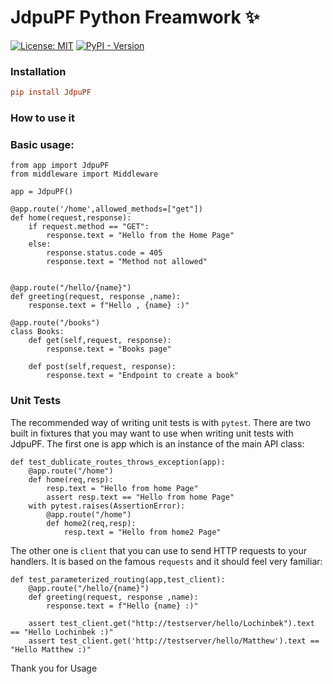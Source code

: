 # JdpuPF Python Freamwork ✨

[![License: MIT](https://img.shields.io/badge/license-MIT-C06524)](https://github.com/hynek/hatch-fancy-pypi-readme/blob/main/LICENSE.txt)
[![PyPI - Version](https://img.shields.io/pypi/v/hatch-fancy-pypi-readme.svg)](https://pypi-camo.freetls.fastly.net/bfea3a66d4f133c7c1319b08540fbd35125bec0a/68747470733a2f2f696d672e736869656c64732e696f2f707970692f762f70796672616d65757a)



### Installation

```toml
pip install JdpuPF
```


### How to use it


### Basic usage:


```shell
from app import JdpuPF
from middleware import Middleware

app = JdpuPF()

@app.route('/home',allowed_methods=["get"])
def home(request,response):
    if request.method == "GET":
        response.text = "Hello from the Home Page"
    else:
        response.status.code = 405
        response.text = "Method not allowed"


@app.route("/hello/{name}")
def greeting(request, response ,name):
    response.text = f"Hello , {name} :)"
    
@app.route("/books")
class Books:
    def get(self,request, response):
        response.text = "Books page"

    def post(self,request, response):
        response.text = "Endpoint to create a book"
```



### Unit Tests

The recommended way of writing unit tests is with `pytest`. There are two built in fixtures that you may want to use when writing unit tests with JdpuPF. The first one is app which is an instance of the main API class:


```shell
def test_dublicate_routes_throws_exception(app):
    @app.route("/home")
    def home(req,resp):
        resp.text = "Hello from home Page" 
        assert resp.text == "Hello from home Page"    
    with pytest.raises(AssertionError):
        @app.route("/home")
        def home2(req,resp):
            resp.text = "Hello from home2 Page" 
```

The other one is `client` that you can use to send HTTP requests to your handlers. It is based on the famous `requests` and it should feel very familiar:

```shell
def test_parameterized_routing(app,test_client):
    @app.route("/hello/{name}")
    def greeting(request, response ,name):
        response.text = f"Hello {name} :)"
        
    assert test_client.get("http://testserver/hello/Lochinbek").text == "Hello Lochinbek :)"
    assert test_client.get('http://testserver/hello/Matthew').text == "Hello Matthew :)"
```

Thank you for Usage